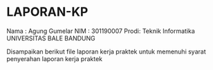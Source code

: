 # LAPORAN-KP

Nama : Agung Gumelar
NIM  : 301190007
Prodi: Teknik Informatika
UNIVERSITAS BALE BANDUNG

Disampaikan berikut file laporan kerja praktek untuk memenuhi syarat penyerahan laporan kerja praktek
